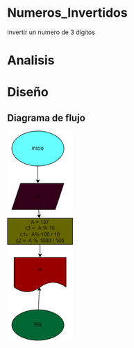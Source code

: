 # Numeros_Invertidos
invertir un numero de 3 dígitos

# Analisis

# Diseño

## Diagrama de flujo

![Diagrama de flujo](diagramads.png "Diagrama de flujo")